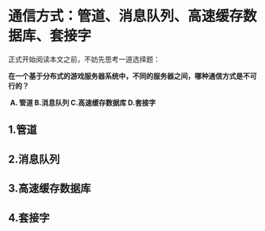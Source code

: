 # 通信方式：管道、消息队列、高速缓存数据库、套接字

正式开始阅读本文之前，不妨先思考一道选择题：

​	**在一个基于分布式的游戏服务器系统中，不同的服务器之间，哪种通信方式是不可行的？**

​	**A. 管道  	  	    	B.消息队列      			  C.高速缓存数据库   		  	   D.套接字** 



## 1.管道



## 2.消息队列



## 3.高速缓存数据库



## 4.套接字

